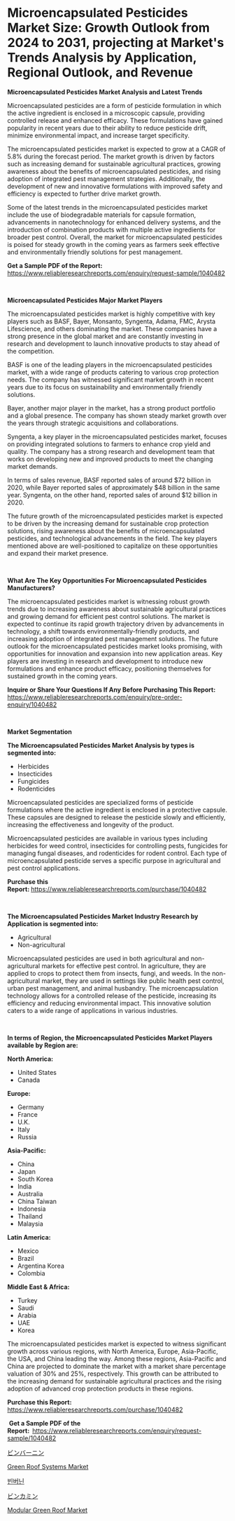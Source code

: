 <p><h1>Microencapsulated Pesticides Market Size: Growth Outlook from 2024 to 2031, projecting at Market's Trends Analysis by Application, Regional Outlook, and Revenue</h1></p><p><strong>Microencapsulated Pesticides Market Analysis and Latest Trends</strong></p>
<p><p>Microencapsulated pesticides are a form of pesticide formulation in which the active ingredient is enclosed in a microscopic capsule, providing controlled release and enhanced efficacy. These formulations have gained popularity in recent years due to their ability to reduce pesticide drift, minimize environmental impact, and increase target specificity.</p><p>The microencapsulated pesticides market is expected to grow at a CAGR of 5.8% during the forecast period. The market growth is driven by factors such as increasing demand for sustainable agricultural practices, growing awareness about the benefits of microencapsulated pesticides, and rising adoption of integrated pest management strategies. Additionally, the development of new and innovative formulations with improved safety and efficiency is expected to further drive market growth.</p><p>Some of the latest trends in the microencapsulated pesticides market include the use of biodegradable materials for capsule formation, advancements in nanotechnology for enhanced delivery systems, and the introduction of combination products with multiple active ingredients for broader pest control. Overall, the market for microencapsulated pesticides is poised for steady growth in the coming years as farmers seek effective and environmentally friendly solutions for pest management.</p></p>
<p><strong>Get a Sample PDF of the Report:&nbsp;</strong> <a href="https://www.reliableresearchreports.com/enquiry/request-sample/1040482">https://www.reliableresearchreports.com/enquiry/request-sample/1040482</a></p>
<p>&nbsp;</p>
<p><strong>Microencapsulated Pesticides Major Market Players</strong></p>
<p><p>The microencapsulated pesticides market is highly competitive with key players such as BASF, Bayer, Monsanto, Syngenta, Adama, FMC, Arysta Lifescience, and others dominating the market. These companies have a strong presence in the global market and are constantly investing in research and development to launch innovative products to stay ahead of the competition.</p><p>BASF is one of the leading players in the microencapsulated pesticides market, with a wide range of products catering to various crop protection needs. The company has witnessed significant market growth in recent years due to its focus on sustainability and environmentally friendly solutions.</p><p>Bayer, another major player in the market, has a strong product portfolio and a global presence. The company has shown steady market growth over the years through strategic acquisitions and collaborations.</p><p>Syngenta, a key player in the microencapsulated pesticides market, focuses on providing integrated solutions to farmers to enhance crop yield and quality. The company has a strong research and development team that works on developing new and improved products to meet the changing market demands.</p><p>In terms of sales revenue, BASF reported sales of around $72 billion in 2020, while Bayer reported sales of approximately $48 billion in the same year. Syngenta, on the other hand, reported sales of around $12 billion in 2020.</p><p>The future growth of the microencapsulated pesticides market is expected to be driven by the increasing demand for sustainable crop protection solutions, rising awareness about the benefits of microencapsulated pesticides, and technological advancements in the field. The key players mentioned above are well-positioned to capitalize on these opportunities and expand their market presence.</p></p>
<p>&nbsp;</p>
<p><strong>What Are The Key Opportunities For Microencapsulated Pesticides Manufacturers?</strong></p>
<p><p>The microencapsulated pesticides market is witnessing robust growth trends due to increasing awareness about sustainable agricultural practices and growing demand for efficient pest control solutions. The market is expected to continue its rapid growth trajectory driven by advancements in technology, a shift towards environmentally-friendly products, and increasing adoption of integrated pest management solutions. The future outlook for the microencapsulated pesticides market looks promising, with opportunities for innovation and expansion into new application areas. Key players are investing in research and development to introduce new formulations and enhance product efficacy, positioning themselves for sustained growth in the coming years.</p></p>
<p><strong>Inquire or Share Your Questions If Any Before Purchasing This Report:</strong> <a href="https://www.reliableresearchreports.com/enquiry/pre-order-enquiry/1040482">https://www.reliableresearchreports.com/enquiry/pre-order-enquiry/1040482</a></p>
<p>&nbsp;</p>
<p><strong>Market Segmentation</strong></p>
<p><strong>The Microencapsulated Pesticides Market Analysis by types is segmented into:</strong></p>
<p><ul><li>Herbicides</li><li>Insecticides</li><li>Fungicides</li><li>Rodenticides</li></ul></p>
<p><p>Microencapsulated pesticides are specialized forms of pesticide formulations where the active ingredient is enclosed in a protective capsule. These capsules are designed to release the pesticide slowly and efficiently, increasing the effectiveness and longevity of the product. </p><p>Microencapsulated pesticides are available in various types including herbicides for weed control, insecticides for controlling pests, fungicides for managing fungal diseases, and rodenticides for rodent control. Each type of microencapsulated pesticide serves a specific purpose in agricultural and pest control applications.</p></p>
<p><strong>Purchase this Report:&nbsp;</strong><a href="https://www.reliableresearchreports.com/purchase/1040482">https://www.reliableresearchreports.com/purchase/1040482</a></p>
<p>&nbsp;</p>
<p><strong>The Microencapsulated Pesticides Market Industry Research by Application is segmented into:</strong></p>
<p><ul><li>Agricultural</li><li>Non-agricultural</li></ul></p>
<p><p>Microencapsulated pesticides are used in both agricultural and non-agricultural markets for effective pest control. In agriculture, they are applied to crops to protect them from insects, fungi, and weeds. In the non-agricultural market, they are used in settings like public health pest control, urban pest management, and animal husbandry. The microencapsulation technology allows for a controlled release of the pesticide, increasing its efficiency and reducing environmental impact. This innovative solution caters to a wide range of applications in various industries.</p></p>
<p>&nbsp;</p>
<p><strong>In terms of Region, the Microencapsulated Pesticides Market Players available by Region are:</strong></p>
<p>
    <p> <strong> North America: </strong>
        <ul>
            <li>United States</li>
            <li>Canada</li>
        </ul>
        </p> 
    <p> <strong> Europe: </strong>
        <ul>
            <li>Germany</li>
            <li>France</li>
            <li>U.K.</li>
            <li>Italy</li>
            <li>Russia</li>
        </ul>
        </p> 
    <p> <strong> Asia-Pacific: </strong>
        <ul>
            <li>China</li>
            <li>Japan</li>
            <li>South Korea</li>
            <li>India</li>
            <li>Australia</li>
            <li>China Taiwan</li>
            <li>Indonesia</li>
            <li>Thailand</li>
            <li>Malaysia</li>
        </ul>
        </p> 
    <p> <strong> Latin America: </strong>
        <ul>
            <li>Mexico</li>
            <li>Brazil</li>
            <li>Argentina Korea</li>
            <li>Colombia</li>
        </ul>
        </p> 
    <p> <strong> Middle East & Africa: </strong>
        <ul>
            <li>Turkey</li>
            <li>Saudi</li>
            <li>Arabia</li>
            <li>UAE</li>
            <li>Korea</li>
        </ul>
    </p>
    </p>
<p><p>The microencapsulated pesticides market is expected to witness significant growth across various regions, with North America, Europe, Asia-Pacific, the USA, and China leading the way. Among these regions, Asia-Pacific and China are projected to dominate the market with a market share percentage valuation of 30% and 25%, respectively. This growth can be attributed to the increasing demand for sustainable agricultural practices and the rising adoption of advanced crop protection products in these regions.</p></p>
<p><strong>Purchase this Report: </strong><a href="https://www.reliableresearchreports.com/purchase/1040482">https://www.reliableresearchreports.com/purchase/1040482</a></p>
<p>&nbsp;<strong>Get a Sample PDF of the Report:&nbsp;&nbsp;</strong><a href="https://www.reliableresearchreports.com/enquiry/request-sample/1040482">https://www.reliableresearchreports.com/enquiry/request-sample/1040482</a></p>
<p><strong></strong></p>
<p><p><a href="https://medium.com/@deborahclarke2008/%E3%83%93%E3%83%B3%E3%83%90%E3%83%8B%E3%83%B3%E5%B8%82%E5%A0%B4-%E6%88%90%E5%8A%9F%E3%81%97%E3%81%9F%E3%83%93%E3%82%B8%E3%83%8D%E3%82%B9%E6%88%A6%E7%95%A5%E3%81%AE%E9%8D%B52031%E5%B9%B4%E3%81%BE%E3%81%A7%E3%81%AE%E4%BA%88%E6%B8%AC-2c224f7067b1">ビンバーニン</a></p><p><a href="https://github.com/arionmp/Market-Research-Report-List-2/blob/main/green-roof-systems-market.md">Green Roof Systems Market</a></p><p><a href="https://medium.com/@shareneboothestellesvwq36l/%EB%B9%88%EB%B2%84%EB%8B%8C-%EC%8B%9C%EC%9E%A5%EC%9D%80-%EC%8B%9C%EC%9E%A5-%EC%A0%90%EC%9C%A0%EC%9C%A8-%EC%8B%9C%EC%9E%A5-%EB%8F%99%ED%96%A5-%EB%B0%8F-%EC%8B%9C%EC%9E%A5-%EC%84%B1%EC%9E%A5%EC%97%90-%EB%8C%80%ED%95%9C-%EC%A0%95%EB%B3%B4%EB%A5%BC-%EC%A0%9C%EA%B3%B5%ED%95%A9%EB%8B%88%EB%8B%A4-9ff81750942c">빈버닌</a></p><p><a href="https://medium.com/@deborahclarke2008/%E3%83%B4%E3%82%A3%E3%83%B3%E3%82%AB%E3%83%9F%E3%83%B3%E5%B8%82%E5%A0%B4-2031%E5%B9%B4%E3%81%BE%E3%81%A7%E3%81%AE%E3%83%88%E3%83%AC%E3%83%B3%E3%83%89-%E4%BA%88%E6%B8%AC-%E7%AB%B6%E4%BA%89%E5%88%86%E6%9E%90-94a02cfac05d">ビンカミン</a></p><p><a href="https://github.com/pgtimber/Market-Research-Report-List-1/blob/main/modular-green-roof-market.md">Modular Green Roof Market</a></p></p>